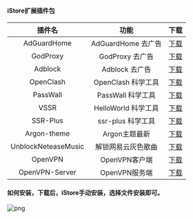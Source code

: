 #### iStore扩展插件包


|插件名|功能|下载|
| :----: | :----: | :----: |
| AdGuardHome | AdGuardHome 去广告 | [下载](https://cdn.jsdelivr.net/gh/AUK9527/Are-u-ok@master/apps/all/AdGuardHome_20211014.run) |
| GodProxy | GodProxy 去广告 | [下载](https://cdn.jsdelivr.net/gh/AUK9527/Are-u-ok@master/apps/all/GodProxy_20211014.run) |
| Adblock | Adblock 去广告 | [下载](https://cdn.jsdelivr.net/gh/AUK9527/Are-u-ok@master/apps/all/adblock.run) |
| OpenClash | OpenClash 科学工具 | [下载](https://cdn.jsdelivr.net/gh/AUK9527/Are-u-ok@master/apps/all/OpenClash_20211020.run) |
| PassWall | PassWall 科学工具 | [下载](https://cdn.jsdelivr.net/gh/AUK9527/Are-u-ok@master/apps/all/PassWall_20211021.run) |
| VSSR | HelloWorld 科学工具 | [下载](https://cdn.jsdelivr.net/gh/AUK9527/Are-u-ok@master/apps/all/VSSR_20211021.run) |
| SSR-Plus | ssr-plus 科学工具 | [下载](https://cdn.jsdelivr.net/gh/AUK9527/Are-u-ok@master/apps/all/SSR-Plus_20211021.run) |
| Argon-theme | Argon主题最新 | [下载](https://cdn.jsdelivr.net/gh/AUK9527/Are-u-ok@master/apps/all/Argon-theme.run) |
| UnblockNeteaseMusic | 解锁网易云灰色歌曲 | [下载](https://cdn.jsdelivr.net/gh/AUK9527/Are-u-ok@master/apps/all/UnblockNeteaseMusic_20211020.run) |
| OpenVPN | OpenVPN客户端 | [下载](https://cdn.jsdelivr.net/gh/AUK9527/Are-u-ok@master/apps/all/OpenVPN_20211018.run) |
| OpenVPN-Server | OpenVPN服务端 | [下载](https://cdn.jsdelivr.net/gh/AUK9527/Are-u-ok@master/apps/all/OpenVPN-Server_20211018.run) |

#### 如何安装，下载后，iStore手动安装，选择文件安装即可。

![png](https://cdn.jsdelivr.net/gh/AUK9527/Are-u-ok@master/apps/install.png)













